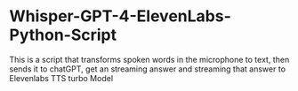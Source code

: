 # Whisper-GPT-4-ElevenLabs-Python-Script
This is a script that transforms spoken words in the microphone to text, then sends it to chatGPT, get an streaming answer and streaming that answer to Elevenlabs TTS turbo Model
